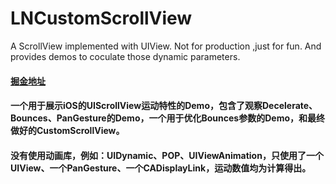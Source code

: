 # LNCustomScrollView
A ScrollView implemented with UIView. Not for production ,just for fun. And provides demos to coculate those dynamic parameters.
#### [掘金地址](https://juejin.cn/post/6947552980090486814)
#### 一个用于展示iOS的UIScrollView运动特性的Demo，包含了观察Decelerate、Bounces、PanGesture的Demo，一个用于优化Bounces参数的Demo，和最终做好的CustomScrollView。
#### 没有使用动画库，例如：UIDynamic、POP、UIViewAnimation，只使用了一个UIView、一个PanGesture、一个CADisplayLink，运动数值均为计算得出。
